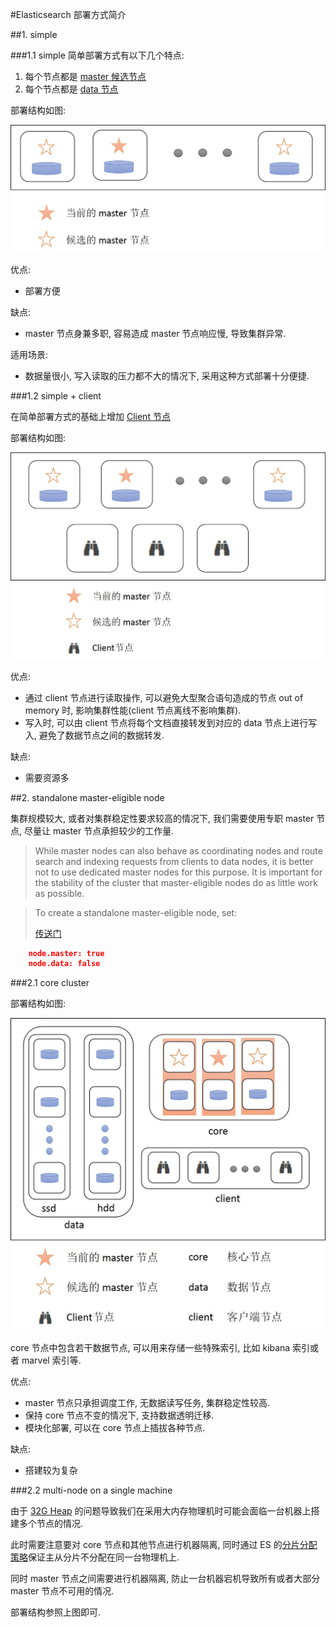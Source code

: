 #Elasticsearch 部署方式简介


##1. simple

###1.1 simple
简单部署方式有以下几个特点:

1. 每个节点都是 [master 候选节点](https://www.elastic.co/guide/en/elasticsearch/reference/current/modules-node.html#master-node)
2. 每个节点都是 [data 节点](https://www.elastic.co/guide/en/elasticsearch/reference/current/modules-node.html#data-node)

部署结构如图:

![Alt text](https://github.com/Popo-lth/Blog/blob/master/img/deployElasticsearch/simple.jpg?raw=true)


优点:

+ 部署方便

缺点:

+ master 节点身兼多职, 容易造成 master 节点响应慢, 导致集群异常.

适用场景:

+ 数据量很小, 写入读取的压力都不大的情况下, 采用这种方式部署十分便捷.

###1.2 simple + client

在简单部署方式的基础上增加 [Client 节点](https://www.elastic.co/guide/en/elasticsearch/reference/current/modules-node.html#client-node)

部署结构如图:

![Alt text](https://github.com/Popo-lth/Blog/blob/master/img/deployElasticsearch/simple+client.jpg?raw=true)


优点:

+ 通过 client 节点进行读取操作, 可以避免大型聚合语句造成的节点 out of memory 时, 影响集群性能(client 节点离线不影响集群).
+ 写入时, 可以由 client 节点将每个文档直接转发到对应的 data 节点上进行写入, 避免了数据节点之间的数据转发.

缺点:

+ 需要资源多

##2. standalone master-eligible node

集群规模较大, 或者对集群稳定性要求较高的情况下, 我们需要使用专职 master 节点, 尽量让 master 节点承担较少的工作量.

> While master nodes can also behave as coordinating nodes and route search and indexing requests from clients to data nodes, it is better not to use dedicated master nodes for this purpose. It is important for the stability of the cluster that master-eligible nodes do as little work as possible.

> To create a standalone master-eligible node, set:
> 
> [传送门](https://www.elastic.co/guide/en/elasticsearch/reference/current/modules-node.html#master-node)


``` json
    node.master: true 
    node.data: false 
```

###2.1 core cluster

部署结构如图:

![Alt text](https://github.com/Popo-lth/Blog/blob/master/img/deployElasticsearch/core.jpg?raw=true)


core 节点中包含若干数据节点, 可以用来存储一些特殊索引, 比如 kibana 索引或者 marvel 索引等.

优点:

+ master 节点只承担调度工作, 无数据读写任务, 集群稳定性较高.
+ 保持 core 节点不变的情况下, 支持数据透明迁移.
+ 模块化部署, 可以在 core 节点上插拔各种节点.

缺点:

+ 搭建较为复杂


###2.2 multi-node on a single machine

由于 [32G Heap](https://www.elastic.co/guide/en/elasticsearch/guide/2.x/heap-sizing.html#compressed_oops) 的问题导致我们在采用大内存物理机时可能会面临一台机器上搭建多个节点的情况.

此时需要注意要对 core 节点和其他节点进行机器隔离, 同时通过 ES 的[分片分配策略](https://www.elastic.co/guide/en/elasticsearch/reference/current/allocation-awareness.html)保证主从分片不分配在同一台物理机上.

同时 master 节点之间需要进行机器隔离, 防止一台机器宕机导致所有或者大部分 master 节点不可用的情况.

部署结构参照上图即可.
